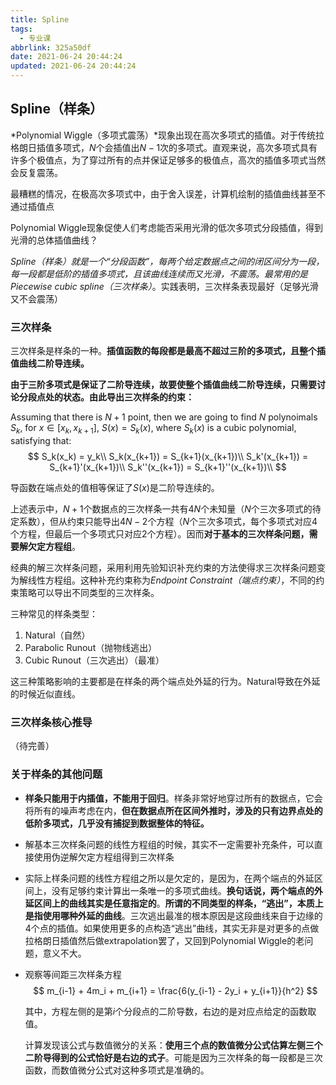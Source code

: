 ```yaml
---
title: Spline
tags:
  - 专业课
abbrlink: 325a50df
date: 2021-06-24 20:44:24
updated: 2021-06-24 20:44:24
---
```

## Spline（样条）

*Polynomial Wiggle（多项式震荡）*现象出现在高次多项式的插值。对于传统拉格朗日插值多项式，$N$个会插值出$N-1$次的多项式。直观来说，高次多项式具有许多个极值点，为了穿过所有的点并保证足够多的极值点，高次的插值多项式当然会反复震荡。

最糟糕的情况，在极高次多项式中，由于舍入误差，计算机绘制的插值曲线甚至不通过插值点

Polynomial Wiggle现象促使人们考虑能否采用光滑的低次多项式分段插值，得到光滑的总体插值曲线？

*Spline（样条）*就是一个“分段函数”，每两个给定数据点之间的闭区间分为一段，每一段都是低阶的插值多项式，且该曲线连续而又光滑，不震荡。最常用的是*Piecewise cubic spline（三次样条）*。实践表明，三次样条表现最好（足够光滑又不会震荡）

### 三次样条
三次样条是样条的一种。**插值函数的每段都是最高不超过三阶的多项式，且整个插值曲线二阶导连续。**

**由于三阶多项式是保证了二阶导连续，故要使整个插值曲线二阶导连续，只需要讨论分段点处的状态。由此导出三次样条的约束：**

Assuming that there is $N+1$ point, then we are going to find $N$ polynoimals $S_k$,
for $x \in [x_k, x_{k+1}]$, $S(x) = S_k(x)$, where $S_k(x)$ is a cubic polynomial, satisfying that:
$$
    S_k(x_k) = y_k\\
    S_k(x_{k+1}) = S_{k+1}(x_{k+1})\\
    S_k'(x_{k+1}) = S_{k+1}'(x_{k+1})\\
    S_k''(x_{k+1}) = S_{k+1}''(x_{k+1})\\
$$

导函数在端点处的值相等保证了$S(x)$是二阶导连续的。

上述表示中，$N+1$个数据点的三次样条一共有$4N$个未知量（$N$个三次多项式的待定系数），但从约束只能导出$4N-2$个方程（$N$个三次多项式，每个多项式对应4个方程，但最后一个多项式只对应2个方程）。因而**对于基本的三次样条问题，需要解欠定方程组**。

经典的解三次样条问题，采用利用先验知识补充约束的方法使得求三次样条问题变为解线性方程组。这种补充约束称为*Endpoint Constraint（端点约束）*，不同的约束策略可以导出不同类型的三次样条。

三种常见的样条类型：
1. Natural（自然）
2. Parabolic Runout（抛物线逃出）
3. Cubic Runout（三次逃出）（最准）

这三种策略影响的主要都是在样条的两个端点处外延的行为。Natural导致在外延的时候近似直线。

### 三次样条核心推导
（待完善）

### 关于样条的其他问题
- **样条只能用于内插值，不能用于回归**。样条非常好地穿过所有的数据点，它会将所有的噪声考虑在内，**但在数据点所在区间外推时，涉及的只有边界点处的低阶多项式，几乎没有捕捉到数据整体的特征。**
- 解基本三次样条问题的线性方程组的时候，其实不一定需要补充条件，可以直接使用伪逆解欠定方程组得到三次样条
- 实际上样条问题的线性方程组之所以是欠定的，是因为，在两个端点的外延区间上，没有足够约束计算出一条唯一的多项式曲线。**换句话说，两个端点的外延区间上的曲线其实是任意指定的**。**所谓的不同类型的样条，“逃出”，本质上是指使用哪种外延的曲线**。三次逃出最准的根本原因是这段曲线来自于边缘的4个点的插值。如果使用更多的点构造“逃出”曲线，其实无非是对更多的点做拉格朗日插值然后做extrapolation罢了，又回到Polynomial Wiggle的老问题，意义不大。
- 观察等间距三次样条方程
  $$
    m_{i-1} + 4m_i + m_{i+1} = \frac{6(y_{i-1} - 2y_i + y_{i+1}}{h^2}
  $$

  其中，方程左侧的是第$i$个分段点的二阶导数，右边的是对应点给定的函数取值。

  计算发现该公式与数值微分的关系：**使用三个点的数值微分公式估算左侧三个二阶导得到的公式恰好是右边的式子**。可能是因为三次样条的每一段都是三次函数，而数值微分公式对这种多项式是准确的。